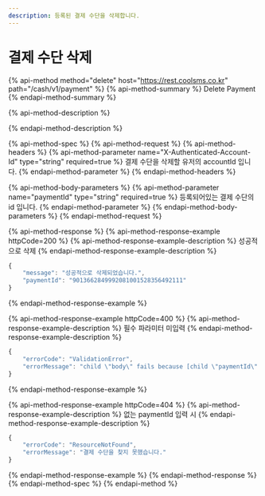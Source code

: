 ```yaml
---
description: 등록된 결제 수단을 삭제합니다.
---
```


# 결제 수단 삭제

{% api-method method="delete" host="https://rest.coolsms.co.kr" path="/cash/v1/payment" %}
{% api-method-summary %}
Delete Payment
{% endapi-method-summary %}

{% api-method-description %}

{% endapi-method-description %}

{% api-method-spec %}
{% api-method-request %}
{% api-method-headers %}
{% api-method-parameter name="X-Authenticated-Account-Id" type="string" required=true %}
결제 수단을 삭제할 유저의 accountId 입니다.
{% endapi-method-parameter %}
{% endapi-method-headers %}

{% api-method-body-parameters %}
{% api-method-parameter name="paymentId" type="string" required=true %}
등록되어있는 결제 수단의 id 입니다.
{% endapi-method-parameter %}
{% endapi-method-body-parameters %}
{% endapi-method-request %}

{% api-method-response %}
{% api-method-response-example httpCode=200 %}
{% api-method-response-example-description %}
성공적으로 삭제
{% endapi-method-response-example-description %}

```javascript
{
    "message": "성공적으로 삭제되었습니다.",
    "paymentId": "9013662849992081001528356492111"
}
```
{% endapi-method-response-example %}

{% api-method-response-example httpCode=400 %}
{% api-method-response-example-description %}
필수 파라미터 미입력
{% endapi-method-response-example-description %}

```javascript
{
    "errorCode": "ValidationError",
    "errorMessage": "child \"body\" fails because [child \"paymentId\" fails because [\"paymentId\" is required]]"
}
```
{% endapi-method-response-example %}

{% api-method-response-example httpCode=404 %}
{% api-method-response-example-description %}
없는 paymentId 입력 시
{% endapi-method-response-example-description %}

```javascript
{
    "errorCode": "ResourceNotFound",
    "errorMessage": "결제 수단을 찾지 못했습니다."
}
```
{% endapi-method-response-example %}
{% endapi-method-response %}
{% endapi-method-spec %}
{% endapi-method %}



